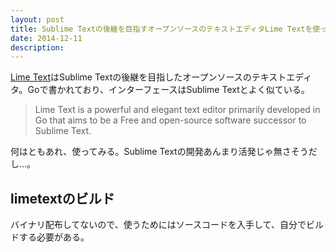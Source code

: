 ```yaml
---
layout: post
title: Sublime Textの後継を目指すオープンソースのテキストエディタLime Textを使った感想
date: 2014-12-11
description: 
---
```


[Lime Text](http://limetext.org/)はSublime Textの後継を目指したオープンソースのテキストエディタ。Goで書かれており、インターフェースはSublime Textとよく似ている。

>Lime Text is a powerful and elegant text editor primarily developed in Go that aims to be a Free and open-source software successor to Sublime Text.

何はともあれ、使ってみる。Sublime Textの開発あんまり活発じゃ無さそうだし…。

## limetextのビルド

バイナリ配布してないので、使うためにはソースコードを入手して、自分でビルドする必要がある。